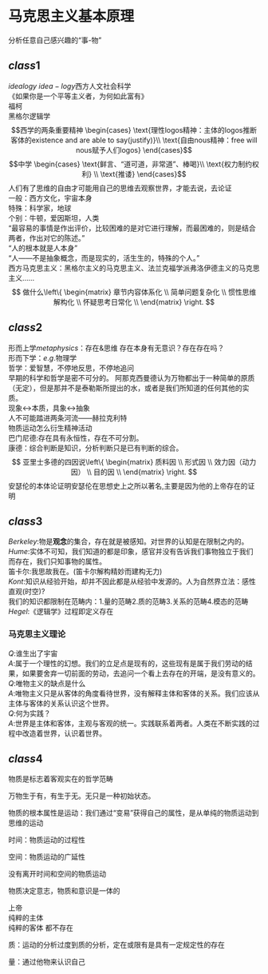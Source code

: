 # 马克思主义基本原理
分析任意自己感兴趣的“事-物”
## $class1$
$idealogy$ $idea-logy$西方人文社会科学\
《如果你是一个平等主义者，为何如此富有》\
福柯\
黑格尔逻辑学
$$西学的两条重要精神
\begin{cases}
\text{理性logos精神：主体的logos推断客体的existence and are able to say(justify)}\\
\text{自由nous精神：free will nous赋予人们logos}
\end{cases}$$
$$中学
\begin{cases}
\text{鲜言、“道可道，非常道”、棒喝}\\
\text{权力制约权利} \\
\text{推诿}
\end{cases}$$
人们有了思维的自由才可能用自己的思维去观察世界，才能去说，去论证\
一般：西方文化，宇宙本身\
特殊：科学家，地球\
个别：牛顿，爱因斯坦，人类\
“最容易的事情是作出评价，比较困难的是对它进行理解，而最困难的，则是结合两者，作出对它的陈述。”\
“人的根本就是人本身”\
“人——不是抽象概念，而是现实的，活生生的，特殊的个人。”\
西方马克思主义：黑格尔主义的马克思主义、法兰克福学派弗洛伊德主义的马克思主义……
$$ 做什么\left\{
\begin{matrix}
 章节内容体系化 \\
 简单问题复杂化 \\
 惯性思维解构化 \\
 怀疑思考日常化 \\
\end{matrix}
\right.
$$
## $class2$
形而上学$metaphysics$：存在&思维 存在本身有无意识？存在存在吗？\
形而下学：$e.g.$物理学\
哲学：爱智慧，不停地反思，不停地追问\
早期的科学和哲学是密不可分的。
阿那克西曼德认为万物都出于一种简单的原质（无定），但是那并不是泰勒斯所提出的水，或者是我们所知道的任何其他的实质。\
现象$\longleftrightarrow$本质，具象$\longleftrightarrow$抽象\
人不可能踏进两条河流——赫拉克利特\
物质运动怎么衍生精神活动\
巴门尼德:存在具有永恒性，存在不可分割。\
康德：综合判断是知识，分析判断只是已有判断的综合。
$$ 亚里士多德的四因说\left\{
\begin{matrix}
 质料因 \\
 形式因 \\
 效力因（动力因） \\
 目的因 \\
\end{matrix}
\right.
$$
安瑟伦的本体论证明安瑟伦在思想史上之所以著名,主要是因为他的上帝存在的证明
## $class3$
$Berkeley$:物是**观念**的集合，存在就是被感知。对世界的认知是在限制之内的。\
$Hume$:实体不可知，我们知道的都是印象，感官并没有告诉我们事物独立于我们而存在，我们只知事物的属性。\
笛卡尔:我思故我在。(笛卡尔解构精妙而建构无力)\
$Kont$:知识从经验开始，却并不因此都是从经验中发源的。人为自然界立法：感性直观(时空)?\
我们的知识都限制在范畴内：1.量的范畴2.质的范畴3.关系的范畴4.模态的范畴\
$Hegel$:《逻辑学》过程即定义存在
### 马克思主义理论
$Q$:谁生出了宇宙\
$A$:属于一个理性的幻想。我们的立足点是现有的，这些现有是属于我们劳动的结果，如果要舍弃一切前面的劳动，去追问一个看上去存在的开端，是没有意义的。\
$Q$:唯物主义的缺点是什么\
$A$:唯物主义只是从客体的角度看待世界，没有解释主体和客体的关系。我们应该从主体与客体的关系认识这个世界。\
$Q$:何为实践？\
$A$:世界是主体和客体，主观与客观的统一。实践联系着两者。人类在不断实践的过程中改造着世界，认识着世界。
## $class4$
物质是标志着客观实在的哲学范畴

万物生于有，有生于无。无只是一种初始状态。

物质的根本属性是运动：我们通过“变易”获得自己的属性，是从单纯的物质运动到思维的运动

时间：物质运动的过程性

空间：物质运动的广延性

没有离开时间和空间的物质运动

物质决定意志，物质和意识是一体的

上帝\
纯粹的主体\
纯粹的客体 都不存在

质：运动的分析过度到质的分析，定在或限有是具有一定规定性的存在

量：通过他物来认识自己